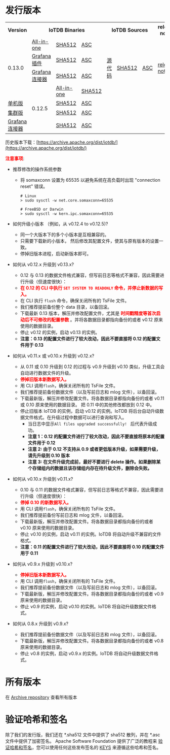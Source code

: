 <!--

    Licensed to the Apache Software Foundation (ASF) under one
    or more contributor license agreements.  See the NOTICE file
    distributed with this work for additional information
    regarding copyright ownership.  The ASF licenses this file
    to you under the Apache License, Version 2.0 (the
    "License"); you may not use this file except in compliance
    with the License.  You may obtain a copy of the License at
    
        http://www.apache.org/licenses/LICENSE-2.0
    
    Unless required by applicable law or agreed to in writing,
    software distributed under the License is distributed on an
    "AS IS" BASIS, WITHOUT WARRANTIES OR CONDITIONS OF ANY
    KIND, either express or implied.  See the License for the
    specific language governing permissions and limitations
    under the License.

-->
# 发行版本

<table>
	<tr>
      <th>Version</th>
	    <th colspan="3">IoTDB Binaries</th>
	    <th colspan="3">IoTDB Sources</th>
	    <th>release notes</th>  
	</tr>
	<tr>
      <tr>
            <td rowspan="4">0.13.0</td>
            <td><a href="https://www.apache.org/dyn/closer.cgi/iotdb/0.13.0/apache-iotdb-0.13.0-all-bin.zip">All-in-one</a></td>
            <td><a href="https://downloads.apache.org/iotdb/0.13.0/apache-iotdb-0.13.0-all-bin.zip.sha512">SHA512</a></td>
            <td><a href="https://downloads.apache.org/iotdb/0.12.2/apache-iotdb-0.13.0-all-bin.zip.asc">ASC</a></td>
            <td rowspan="4"><a href="https://www.apache.org/dyn/closer.cgi/iotdb/0.13.0/apache-iotdb-0.13.0-source-release.zip">源代码</a></td>
            <td rowspan="4"><a href="https://downloads.apache.org/iotdb/0.13.0/apache-iotdb-0.13.0-source-release.zip.sha512">SHA512</a></td>
            <td rowspan="4"><a href="https://downloads.apache.org/iotdb/0.13.0/apache-iotdb-0.13.0-source-release.zip.asc">ASC</a></td>
            <td rowspan="4"><a href="https://raw.githubusercontent.com/apache/iotdb/v0.13.0/RELEASE_NOTES.md">release notes</a></td>
      </tr>
      <tr>
            <td><a href="https://www.apache.org/dyn/closer.cgi/iotdb/0.13.0/apache-iotdb-0.13.0-grafana-plugin-bin.zip">Grafana 插件</a></td>
            <td><a href="https://downloads.apache.org/iotdb/0.13.0/apache-iotdb-0.13.0-grafana-plugin-bin.zip.sha512">SHA512</a></td>
            <td><a href="https://downloads.apache.org/iotdb/0.13.0/apache-iotdb-0.13.0-grafana-plugin-bin.zip.asc">ASC</a></td>
      </tr>
      <tr>
            <td><a href="https://www.apache.org/dyn/closer.cgi/iotdb/0.13.0/apache-iotdb-0.13.0-grafana-connector-bin.zip">Grafana 连接器</a></td>
            <td><a href="https://downloads.apache.org/iotdb/0.13.0/apache-iotdb-0.13.0-grafana-connector-bin.zip.sha512">SHA512</a></td>
            <td><a href="https://downloads.apache.org/iotdb/0.13.0/apache-iotdb-0.13.0-grafana-connector-bin.zip.asc">ASC</a></td>
      </tr>
            <td rowspan="4">0.12.5</td>
            <td><a href="https://www.apache.org/dyn/closer.cgi/iotdb/0.12.5/apache-iotdb-0.12.5-all-bin.zip">All-in-one</a></td>
            <td><a href="https://downloads.apache.org/iotdb/0.12.5/apache-iotdb-0.12.5-all-bin.zip.sha512">SHA512</a></td>
            <td><a href="https://downloads.apache.org/iotdb/0.12.5/apache-iotdb-0.12.5-all-bin.zip.asc">ASC</a></td>
            <td rowspan="4"><a href="https://www.apache.org/dyn/closer.cgi/iotdb/0.12.5/apache-iotdb-0.12.5-source-release.zip">源代码</a></td>
            <td rowspan="4"><a href="https://downloads.apache.org/iotdb/0.12.5/apache-iotdb-0.12.5-source-release.zip.sha512">SHA512</a></td>
            <td rowspan="4"><a href="https://downloads.apache.org/iotdb/0.12.5/apache-iotdb-0.12.5-source-release.zip.asc">ASC</a></td>
            <td rowspan="4"><a href="https://raw.githubusercontent.com/apache/iotdb/v0.12.5/RELEASE_NOTES.md">release notes</a></td>
      </tr>
      <tr>
            <td><a href="https://www.apache.org/dyn/closer.cgi/iotdb/0.12.5/apache-iotdb-0.12.5-server-bin.zip">单机版</a></td>
            <td><a href="https://downloads.apache.org/iotdb/0.12.5/apache-iotdb-0.12.5-server-bin.zip.sha512">SHA512</a></td>
            <td><a href="https://downloads.apache.org/iotdb/0.12.5/apache-iotdb-0.12.5-server-bin.zip.asc">ASC</a></td>
      </tr>
      <tr>
            <td><a href="https://www.apache.org/dyn/closer.cgi/iotdb/0.12.5/apache-iotdb-0.12.5-cluster-bin.zip">集群版</a></td>
            <td><a href="https://downloads.apache.org/iotdb/0.12.5/apache-iotdb-0.12.5-cluster-bin.zip.sha512">SHA512</a></td>
            <td><a href="https://downloads.apache.org/iotdb/0.12.5/apache-iotdb-0.12.5-cluster-bin.zip.asc">ASC</a></td>
      </tr>
      <tr>
            <td><a href="https://www.apache.org/dyn/closer.cgi/iotdb/0.12.5/apache-iotdb-0.12.5-grafana-bin.zip">Grafana 连接器</a></td>
            <td><a href="https://downloads.apache.org/iotdb/0.12.5/apache-iotdb-0.12.5-grafana-bin.zip.sha512">SHA512</a></td>
            <td><a href="https://downloads.apache.org/iotdb/0.12.5/apache-iotdb-0.12.5-grafana-bin.zip.asc">ASC</a></td>
      </tr>
</table>

历史版本下载：[https://archive.apache.org/dist/iotdb/](https://archive.apache.org/dist/iotdb/)

**<font color=red>注意事项</font>**:

- 推荐修改的操作系统参数
  * 将 somaxconn 设置为 65535 以避免系统在高负载时出现 "connection reset" 错误。
    ```
    # Linux
    > sudo sysctl -w net.core.somaxconn=65535
   
    # FreeBSD or Darwin
    > sudo sysctl -w kern.ipc.somaxconn=65535
    ```

- 如何升级小版本 （例如，从 v0.12.4 to v0.12.5)?
  * 同一个大版本下的多个小版本是互相兼容的。
  * 只需要下载新的小版本， 然后修改其配置文件，使其与原有版本的设置一致。
  * 停掉旧版本进程，启动新版本即可。

- 如何从 v0.12.x 升级到 v0.13.x?
  * 0.12 与 0.13 的数据文件格式兼容，但写前日志等格式不兼容，因此需要进行升级（但速度很快）：
  * **<font color=red>在 0.12 的 CLI 中执行 `SET SYSTEM TO READONLY` 命令，并停止新数据的写入。</font>**
  * 在 CLI 执行 `flush` 命令，确保关闭所有的 TsFile 文件。
  * 我们推荐提前备份整个 data 目录，以备回滚。
  * 下载最新 0.13 版本，解压并修改配置文件，尤其是 **<font color=red>时间戳精度等首次启动后不可修改的配置参数 </font>**。并将各数据目录都指向备份的或者 v0.12 原来使用的数据目录。
  * 停止 v0.12 的实例，启动 v0.13 的实例。
  * __注意：0.13 的配置文件进行了较大改动，因此不要直接将 0.12 的配置文件用于 0.13__

- 如何从 v0.11.x 或 v0.10.x 升级到 v0.12.x? 
  * 从 0.11 或 0.10 升级到 0.12 的过程与 v0.9 升级到 v0.10 类似，升级工具会自动进行数据文件的升级。
  * **<font color=red>停掉旧版本新数据写入。</font>**
  * 用 CLI 调用`flush`，确保关闭所有的 TsFile 文件。
  * 我们推荐提前备份数据文件（以及写前日志和 mlog 文件），以备回滚。
  * 下载最新版，解压并修改配置文件。将各数据目录都指向备份的或者 v0.11 或 0.10 原来使用的数据目录。 把 0.11 中的其他修改都放到 0.12 中。
  * 停止旧版本 IoTDB 的实例，启动 v0.12 的实例。IoTDB 将后台自动升级数据文件格式。在升级过程中数据可以进行查询和写入。
    * 当日志中显示`All files upgraded successfully! ` 后代表升级成功。
    * __注意 1：0.12 的配置文件进行了较大改动，因此不要直接将原本的配置文件用于 0.12__
    * __注意 2: 由于 0.12 不支持从 0.9 或者更低版本升级，如果需要升级，请先升级到 0.10 版本__
    * __注意 3: 在文件升级完成前，最好不要进行 delete 操作。如果删除某个存储组内的数据且该存储组内存在待升级文件，删除会失败。__
 
- 如何从 v0.10.x 升级到 v0.11.x?
  * 0.10 与 0.11 的数据文件格式兼容，但写前日志等格式不兼容，因此需要进行升级（但速度很快）：
  * **<font color=red>停掉 0.10 的新数据写入。</font>**
  * 用 CLI 调用`flush`，确保关闭所有的 TsFile 文件。
  * 我们推荐提前备份写前日志和 mlog 文件，以备回滚。
  * 下载最新版，解压并修改配置文件。将各数据目录都指向备份的或者 v0.10 原来使用的数据目录。 
  * 停止 v0.10 的实例，启动 v0.11 的实例。IoTDB 将自动升级不兼容的文件格式。
  * __注意：0.11 的配置文件进行了较大改动，因此不要直接将 0.10 的配置文件用于 0.11__

- 如何从 v0.9.x 升级到 v0.10.x? 
  * **<font color=red>停掉旧版本新数据写入。</font>**
  * 用 CLI 调用`flush`，确保关闭所有的 TsFile 文件。
  * 我们推荐提前备份数据文件（以及写前日志和 mlog 文件），以备回滚。
  * 下载最新版，解压并修改配置文件。将各数据目录都指向备份的或者 v0.9 原来使用的数据目录。 
  * 停止 v0.9 的实例，启动 v0.10 的实例。IoTDB 将自动升级数据文件格式。

- 如何从 0.8.x 升级到 v0.9.x?
  * 我们推荐提前备份数据文件（以及写前日志和 mlog 文件），以备回滚。
  * 下载最新版，解压并修改配置文件。将各数据目录都指向备份的或者 v0.8 原来使用的数据目录。 
  * 停止 v0.8 的实例，启动 v0.9.x 的实例。IoTDB 将自动升级数据文件格式。
  

# 所有版本

在 [Archive repository](https://archive.apache.org/dist/iotdb/) 查看所有版本

# 验证哈希和签名

除了我们的发行版，我们还在 *.sha512 文件中提供了 sha512 散列，并在 *.asc 文件中提供了加密签名。  Apache Software Foundation 提供了广泛的教程来 [验证哈希和签名](http://www.apache.org/info/verification.html)，您可以使用任何这些发布签名的 [KEYS](https://downloads.apache.org/iotdb/KEYS) 来遵循这些哈希和签名。
